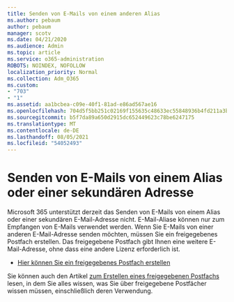 ```yaml
---
title: Senden von E-Mails von einem anderen Alias
ms.author: pebaum
author: pebaum
manager: scotv
ms.date: 04/21/2020
ms.audience: Admin
ms.topic: article
ms.service: o365-administration
ROBOTS: NOINDEX, NOFOLLOW
localization_priority: Normal
ms.collection: Adm_O365
ms.custom:
- "703"
- "1"
ms.assetid: aa1bcbea-c09e-40f1-81ad-e86ad567ae16
ms.openlocfilehash: 704d5f5bb251c02169f155635c48633ec55848936b4fd211a3b2978811a45dc7
ms.sourcegitcommit: b5f7da89a650d2915dc652449623c78be6247175
ms.translationtype: MT
ms.contentlocale: de-DE
ms.lasthandoff: 08/05/2021
ms.locfileid: "54052493"
---
```

# <a name="send-email-from-an-alias-or-secondary-address"></a>Senden von E-Mails von einem Alias oder einer sekundären Adresse

Microsoft 365 unterstützt derzeit das Senden von E-Mails von einem Alias oder einer sekundären E-Mail-Adresse nicht. E-Mail-Aliase können nur zum Empfangen von E-Mails verwendet werden. Wenn Sie E-Mails von einer anderen E-Mail-Adresse senden möchten, müssen Sie ein freigegebenes Postfach erstellen. Das freigegebene Postfach gibt Ihnen eine weitere E-Mail-Adresse, ohne dass eine andere Lizenz erforderlich ist.
  
- [Hier können Sie ein freigegebenes Postfach erstellen](https://portal.office.com/AdminPortal/Home#/AssistedGuide/addemailoptions)

Sie können auch den Artikel [zum Erstellen eines freigegebenen Postfachs](/microsoft-365/admin/email/create-a-shared-mailbox) lesen, in dem Sie alles wissen, was Sie über freigegebene Postfächer wissen müssen, einschließlich deren Verwendung.